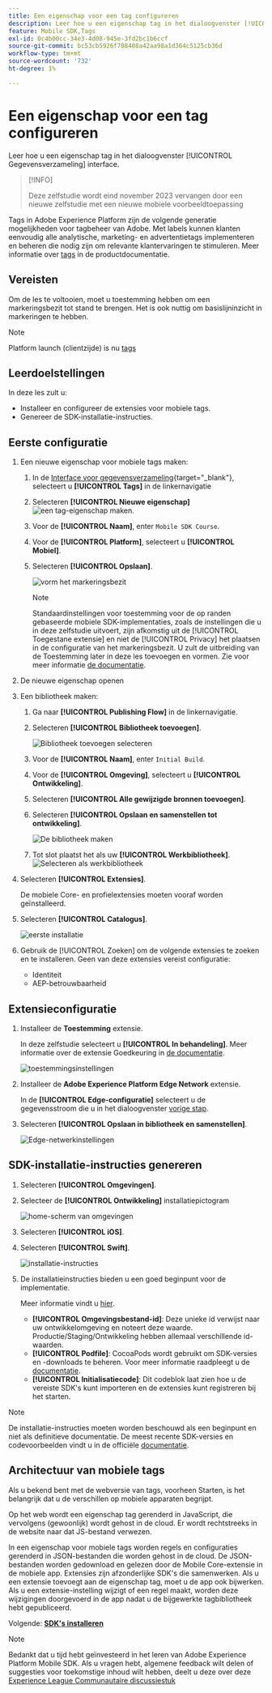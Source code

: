 ```yaml
---
title: Een eigenschap voor een tag configureren
description: Leer hoe u een eigenschap tag in het dialoogvenster [!UICONTROL Gegevensverzameling] interface.
feature: Mobile SDK,Tags
exl-id: 0c4b00cc-34e3-4d08-945e-3fd2bc1b6ccf
source-git-commit: bc53cb5926f708408a42aa98a1d364c5125cb36d
workflow-type: tm+mt
source-wordcount: '732'
ht-degree: 1%

---
```


# Een eigenschap voor een tag configureren

Leer hoe u een eigenschap tag in het dialoogvenster [!UICONTROL Gegevensverzameling] interface.

>[!INFO]
>
> Deze zelfstudie wordt eind november 2023 vervangen door een nieuwe zelfstudie met een nieuwe mobiele voorbeeldtoepassing

Tags in Adobe Experience Platform zijn de volgende generatie mogelijkheden voor tagbeheer van Adobe. Met labels kunnen klanten eenvoudig alle analytische, marketing- en advertentietags implementeren en beheren die nodig zijn om relevante klantervaringen te stimuleren. Meer informatie over [tags](https://experienceleague.adobe.com/docs/experience-platform/tags/home.html?lang=nl) in de productdocumentatie.

## Vereisten

Om de les te voltooien, moet u toestemming hebben om een markeringsbezit tot stand te brengen. Het is ook nuttig om basislijninzicht in markeringen te hebben.

>[!NOTE]
>
> Platform launch (clientzijde) is nu [tags](https://experienceleague.adobe.com/docs/experience-platform/tags/home.html?lang=en)

## Leerdoelstellingen

In deze les zult u:

* Installeer en configureer de extensies voor mobiele tags.
* Genereer de SDK-installatie-instructies.

## Eerste configuratie

1. Een nieuwe eigenschap voor mobiele tags maken:
   1. In de [Interface voor gegevensverzameling](https://experience.adobe.com/data-collection/){target="_blank"}, selecteert u **[!UICONTROL Tags]** in de linkernavigatie
   1. Selecteren **[!UICONTROL Nieuwe eigenschap]**
      ![een tag-eigenschap maken](assets/mobile-tags-new-property.png).
   1. Voor de **[!UICONTROL Naam]**, enter `Mobile SDK Course`.
   1. Voor de **[!UICONTROL Platform]**, selecteert u **[!UICONTROL Mobiel]**.
   1. Selecteren  **[!UICONTROL Opslaan]**.

      ![vorm het markeringsbezit](assets/mobile-tags-property-config.png)

      >[!NOTE]
      >
      > Standaardinstellingen voor toestemming voor de op randen gebaseerde mobiele SDK-implementaties, zoals de instellingen die u in deze zelfstudie uitvoert, zijn afkomstig uit de [!UICONTROL Toegestane extensie] en niet de [!UICONTROL Privacy] het plaatsen in de configuratie van het markeringsbezit. U zult de uitbreiding van de Toestemming later in deze les toevoegen en vormen. Zie voor meer informatie [de documentatie](https://developer.adobe.com/client-sdks/documentation/privacy-and-gdpr/).


1. De nieuwe eigenschap openen
1. Een bibliotheek maken:

   1. Ga naar **[!UICONTROL Publishing Flow]** in de linkernavigatie.
   1. Selecteren **[!UICONTROL Bibliotheek toevoegen]**.

      ![Bibliotheek toevoegen selecteren](assets/mobile-tags-create-library.png)

   1. Voor de **[!UICONTROL Naam]**, enter `Initial Build`.
   1. Voor de **[!UICONTROL Omgeving]**, selecteert u **[!UICONTROL Ontwikkeling]**.
   1. Selecteren  **[!UICONTROL Alle gewijzigde bronnen toevoegen]**.
   1. Selecteren **[!UICONTROL Opslaan en samenstellen tot ontwikkeling]**.

      ![De bibliotheek maken](assets/mobile-tags-save-library.png)

   1. Tot slot plaatst het als uw **[!UICONTROL Werkbibliotheek]**.
      ![Selecteren als werkbibliotheek](assets/mobile-tags-working-library.png)
1. Selecteren **[!UICONTROL Extensies]**.

   De mobiele Core- en profielextensies moeten vooraf worden geïnstalleerd.

1. Selecteren **[!UICONTROL Catalogus]**.

   ![eerste installatie](assets/mobile-tags-starting.png)

1. Gebruik de [!UICONTROL Zoeken] om de volgende extensies te zoeken en te installeren. Geen van deze extensies vereist configuratie:
   * Identiteit
   * AEP-betrouwbaarheid

## Extensieconfiguratie

1. Installeer de **Toestemming** extensie.

   In deze zelfstudie selecteert u **[!UICONTROL In behandeling]**. Meer informatie over de extensie Goedkeuring in [de documentatie](https://developer.adobe.com/client-sdks/documentation/consent-for-edge-network/).

   ![toestemmingsinstellingen](assets/mobile-tags-extension-consent.png)

1. Installeer de **Adobe Experience Platform Edge Network** extensie.

   In de **[!UICONTROL Edge-configuratie]** selecteert u de gegevensstroom die u in het dialoogvenster [vorige stap](create-datastream.md).

1. Selecteren **[!UICONTROL Opslaan in bibliotheek en samenstellen]**.

   ![Edge-netwerkinstellingen](assets/mobile-tags-extension-edge.png)


## SDK-installatie-instructies genereren

1. Selecteren **[!UICONTROL Omgevingen]**.

1. Selecteer de **[!UICONTROL Ontwikkeling]** installatiepictogram

   ![home-scherm van omgevingen](assets/mobile-tags-environments.png)

1. Selecteren **[!UICONTROL iOS]**.

1. Selecteren **[!UICONTROL Swift]**.

   ![installatie-instructies](assets/mobile-tags-install-instructions.png)

1. De installatieinstructies bieden u een goed beginpunt voor de implementatie.

   Meer informatie vindt u [hier](https://developer.adobe.com/client-sdks/documentation/getting-started/get-the-sdk/).

   * **[!UICONTROL Omgevingsbestand-id]**: Deze unieke id verwijst naar uw ontwikkelomgeving en noteert deze waarde. Productie/Staging/Ontwikkeling hebben allemaal verschillende id-waarden.
   * **[!UICONTROL Podfile]**: CocoaPods wordt gebruikt om SDK-versies en -downloads te beheren. Voor meer informatie raadpleegt u de [documentatie](https://cocoapods.org/).
   * **[!UICONTROL Initialisatiecode]**: Dit codeblok laat zien hoe u de vereiste SDK&#39;s kunt importeren en de extensies kunt registreren bij het starten.

>[!NOTE]
>De installatie-instructies moeten worden beschouwd als een beginpunt en niet als definitieve documentatie. De meest recente SDK-versies en codevoorbeelden vindt u in de officiële [documentatie](https://developer.adobe.com/client-sdks/documentation/).

## Architectuur van mobiele tags

Als u bekend bent met de webversie van tags, voorheen Starten, is het belangrijk dat u de verschillen op mobiele apparaten begrijpt.

Op het web wordt een eigenschap tag gerenderd in JavaScript, die vervolgens (gewoonlijk) wordt gehost in de cloud. Er wordt rechtstreeks in de website naar dat JS-bestand verwezen.

In een eigenschap voor mobiele tags worden regels en configuraties gerenderd in JSON-bestanden die worden gehost in de cloud. De JSON-bestanden worden gedownload en gelezen door de Mobile Core-extensie in de mobiele app. Extensies zijn afzonderlijke SDK&#39;s die samenwerken. Als u een extensie toevoegt aan de eigenschap tag, moet u de app ook bijwerken. Als u een extensie-instelling wijzigt of een regel maakt, worden deze wijzigingen doorgevoerd in de app nadat u de bijgewerkte tagbibliotheek hebt gepubliceerd.

Volgende: **[SDK&#39;s installeren](install-sdks.md)**

>[!NOTE]
>
>Bedankt dat u tijd hebt geïnvesteerd in het leren van Adobe Experience Platform Mobile SDK. Als u vragen hebt, algemene feedback wilt delen of suggesties voor toekomstige inhoud wilt hebben, deelt u deze over deze [Experience League Communautaire discussiestuk](https://experienceleaguecommunities.adobe.com/t5/adobe-experience-platform-data/tutorial-discussion-implement-adobe-experience-cloud-in-mobile/td-p/443796)